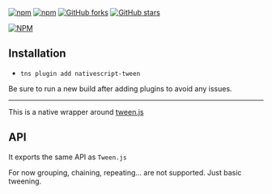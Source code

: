 [![npm](https://img.shields.io/npm/v/nativescript-tween.svg)](https://www.npmjs.com/package/nativescript-tween)
[![npm](https://img.shields.io/npm/dt/nativescript-tween.svg?label=npm%20downloads)](https://www.npmjs.com/package/nativescript-tween)
[![GitHub forks](https://img.shields.io/github/forks/Akylas/nativescript-tween.svg)](https://github.com/Akylas/nativescript-tween/network)
[![GitHub stars](https://img.shields.io/github/stars/Akylas/nativescript-tween.svg)](https://github.com/Akylas/nativescript-tween/stargazers)

[![NPM](https://nodei.co/npm/nativescript-tween.png?downloads=true&downloadRank=true&stars=true)](https://nodei.co/npm/nativescript-tween/)

## Installation

* `tns plugin add nativescript-tween`

Be sure to run a new build after adding plugins to avoid any issues.

---

This is a native wrapper around [tween.js](https://github.com/tweenjs/tween.js/)

## API

It exports the same API as ```Tween.js```

For now grouping, chaining, repeating... are not supported. Just basic tweening.